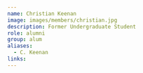 ```yaml
---
name: Christian Keenan
image: images/members/christian.jpg
description: Former Undergraduate Student
role: alumni
group: alum
aliases:
  - C. Keenan
links:
---
```

